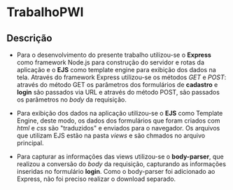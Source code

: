 # TrabalhoPWI
 
## Descrição 
- Para o desenvolvimento do presente trabalho utilizou-se o **Express** como framework Node.js para construção do servidor e rotas da aplicação e o **EJS** como template engine para exibição dos dados na tela. Através do framework Express utilizou-se os métodos *GET* e *POST*: através do método GET os parâmetros dos formulários de **cadastro** e **login** são passados via URL e através do método POST, são passados os parâmetros no *body* da requisição.

- Para exibição dos dados na aplicação utilizou-se o **EJS** como Template Engine, deste modo, os dados dos formulários que foram criados com *html* e *css* são "traduzidos" e enviados para o navegador. Os arquivos que utilizam EJS estão na pasta *views* e são chmados no arquivo principal.

- Para capturar as informações das views utilizou-se o **body-parser**, que realizou a conversão do *body* da requisição, capturando as informações inseridas no formulário **login**. Como o body-parser foi adicionado ao Express, não foi preciso realizar o download separado.

